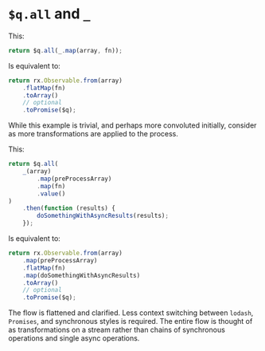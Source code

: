 # `$q.all` and `_`

This:

```javascript
return $q.all(_.map(array, fn));
``` 

Is equivalent to:

```javascript
return rx.Observable.from(array)
    .flatMap(fn)
    .toArray()
    // optional
    .toPromise($q);
```

While this example is trivial, and perhaps more convoluted initially, consider as more transformations are applied to the process.

This:

```javascript
return $q.all(
    _(array)
        .map(preProcessArray)
        .map(fn)
        .value()
)
    .then(function (results) {
        doSomethingWithAsyncResults(results);
    });
``` 

Is equivalent to:

```javascript
return rx.Observable.from(array)
    .map(preProcessArray)
    .flatMap(fn)
    .map(doSomethingWithAsyncResults)
    .toArray()
    // optional
    .toPromise($q);
```

The flow is flattened and clarified. Less context switching between `lodash`, `Promises`, and synchronous styles is required. The entire flow is thought of as transformations on a stream rather than chains of synchronous operations and single async operations.
